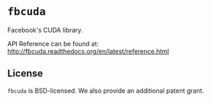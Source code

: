 # `fbcuda`

Facebook's CUDA library.

API Reference can be found at: http://fbcuda.readthedocs.org/en/latest/reference.html

## License

`fbcuda` is BSD-licensed. We also provide an additional patent
grant.
